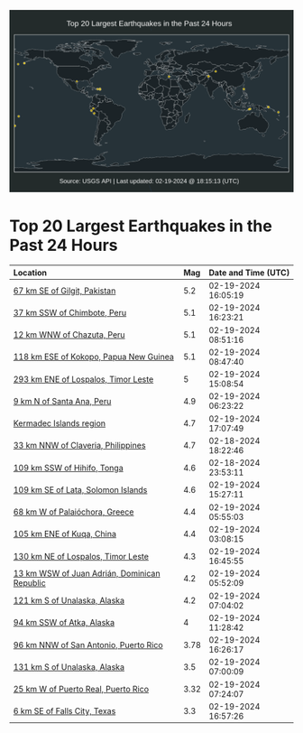 ![Map](./map.png)

# Top 20 Largest Earthquakes in the Past 24 Hours

| Location | Mag | Date and Time (UTC) |
|:---|:---|:---|
| [67 km SE of Gilgit, Pakistan](https://earthquake.usgs.gov/earthquakes/eventpage/us7000m06b) | 5.2 | 02-19-2024 16:05:19 |
| [37 km SSW of Chimbote, Peru](https://earthquake.usgs.gov/earthquakes/eventpage/us7000m06g) | 5.1 | 02-19-2024 16:23:21 |
| [12 km WNW of Chazuta, Peru](https://earthquake.usgs.gov/earthquakes/eventpage/us7000m053) | 5.1 | 02-19-2024 08:51:16 |
| [118 km ESE of Kokopo, Papua New Guinea](https://earthquake.usgs.gov/earthquakes/eventpage/us7000m051) | 5.1 | 02-19-2024 08:47:40 |
| [293 km ENE of Lospalos, Timor Leste](https://earthquake.usgs.gov/earthquakes/eventpage/us7000m063) | 5 | 02-19-2024 15:08:54 |
| [9 km N of Santa Ana, Peru](https://earthquake.usgs.gov/earthquakes/eventpage/us7000m048) | 4.9 | 02-19-2024 06:23:22 |
| [Kermadec Islands region](https://earthquake.usgs.gov/earthquakes/eventpage/us7000m07u) | 4.7 | 02-19-2024 17:07:49 |
| [33 km NNW of Claveria, Philippines](https://earthquake.usgs.gov/earthquakes/eventpage/us7000m01t) | 4.7 | 02-18-2024 18:22:46 |
| [109 km SSW of Hihifo, Tonga](https://earthquake.usgs.gov/earthquakes/eventpage/us7000m036) | 4.6 | 02-18-2024 23:53:11 |
| [109 km SE of Lata, Solomon Islands](https://earthquake.usgs.gov/earthquakes/eventpage/us7000m068) | 4.6 | 02-19-2024 15:27:11 |
| [68 km W of Palaióchora, Greece](https://earthquake.usgs.gov/earthquakes/eventpage/us7000m044) | 4.4 | 02-19-2024 05:55:03 |
| [105 km ENE of Kuqa, China](https://earthquake.usgs.gov/earthquakes/eventpage/us7000m03m) | 4.4 | 02-19-2024 03:08:15 |
| [130 km NE of Lospalos, Timor Leste](https://earthquake.usgs.gov/earthquakes/eventpage/us7000m06j) | 4.3 | 02-19-2024 16:45:55 |
| [13 km WSW of Juan Adrián, Dominican Republic](https://earthquake.usgs.gov/earthquakes/eventpage/us7000m043) | 4.2 | 02-19-2024 05:52:09 |
| [121 km S of Unalaska, Alaska](https://earthquake.usgs.gov/earthquakes/eventpage/ak0242at29hc) | 4.2 | 02-19-2024 07:04:02 |
| [94 km SSW of Atka, Alaska](https://earthquake.usgs.gov/earthquakes/eventpage/us7000m05m) | 4 | 02-19-2024 11:28:42 |
| [96 km NNW of San Antonio, Puerto Rico](https://earthquake.usgs.gov/earthquakes/eventpage/pr2024050000) | 3.78 | 02-19-2024 16:26:17 |
| [131 km S of Unalaska, Alaska](https://earthquake.usgs.gov/earthquakes/eventpage/ak0242at1faf) | 3.5 | 02-19-2024 07:00:09 |
| [25 km W of Puerto Real, Puerto Rico](https://earthquake.usgs.gov/earthquakes/eventpage/pr71440493) | 3.32 | 02-19-2024 07:24:07 |
| [6 km SE of Falls City, Texas](https://earthquake.usgs.gov/earthquakes/eventpage/tx2024dmvf) | 3.3 | 02-19-2024 16:57:26 |

